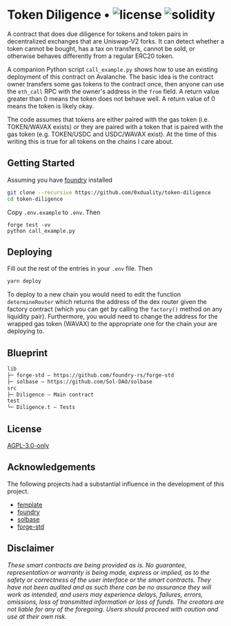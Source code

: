 # Token Diligence • ![license](https://img.shields.io/github/license/0xduality/app?label=license) ![solidity](https://img.shields.io/badge/solidity-^0.8.16-lightgrey)

A contract that does due diligence for tokens and token pairs in decentralized exchanges
that are Uniswap-V2 forks. It can detect whether a token cannot be bought, has a tax on 
transfers, cannot be sold, or otherwise behaves differently from a regular ERC20 token.

A companion Python script `call_example.py` shows how to use an existing deployment
of this contract on Avalanche. The basic idea is the contract owner transfers some gas tokens 
to the contract once, then anyone can use the `eth_call` RPC with the owner's address
in the `from` field. A return value greater than 0 means the token does not behave well.
A return value of 0 means the token is likely okay.

The code assumes that tokens are either paired with the gas token (i.e. TOKEN/WAVAX exists) 
or they are paired with a token that is paired with the gas token (e.g. TOKEN/USDC and USDC/WAVAX exist). 
At the time of this writing this is true for all tokens on the chains I care about.

## Getting Started

Assuming you have [foundry](https://getfoundry.sh/) installed
```sh
git clone --recursive https://github.com/0xduality/token-diligence
cd token-diligence
```
Copy `.env.example` to `.env`. Then 
``` 
forge test -vv
python call_example.py
```

## Deploying

Fill out the rest of the entries in your `.env` file. Then

```bash
yarn deploy
```

To deploy to a new chain you would need to edit the function `determineRouter` which returns the address of the dex router
given the factory contract (which you can get by calling the `factory()` method on any liquidity pair).
Furthermore, you would need to change the address for the wrapped gas token (WAVAX) to the
appropriate one for the chain your are deploying to.

## Blueprint

```ml
lib
├─ forge-std — https://github.com/foundry-rs/forge-std
├─ solbase — https://github.com/Sol-DAO/solbase
src
├─ Diligence — Main contract 
test
└─ Diligence.t — Tests
```

## License

[AGPL-3.0-only](https://github.com/0xduality/PrimeTime/blob/main/LICENSE)


## Acknowledgements

The following projects had a substantial influence in the development of this project.

- [femplate](https://github.com/abigger87/femplate)
- [foundry](https://github.com/foundry-rs/foundry)
- [solbase](https://github.com/Sol-DAO/solmate)
- [forge-std](https://github.com/brockelmore/forge-std)


## Disclaimer

_These smart contracts are being provided as is. No guarantee, representation or warranty is being made, express or implied, as to the safety or correctness of the user interface or the smart contracts. They have not been audited and as such there can be no assurance they will work as intended, and users may experience delays, failures, errors, omissions, loss of transmitted information or loss of funds. The creators are not liable for any of the foregoing. Users should proceed with caution and use at their own risk._

